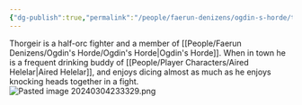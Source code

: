 ```yaml
---
{"dg-publish":true,"permalink":"/people/faerun-denizens/ogdin-s-horde/thorgeir-thrumpek/","tags":["Character","Faerun"]}
---
```


Thorgeir is a half-orc fighter and a member of [[People/Faerun Denizens/Ogdin's Horde/Ogdin's Horde\|Ogdin's Horde]].  When in town he is a frequent drinking buddy of [[People/Player Characters/Aired Helelar\|Aired Helelar]], and enjoys dicing almost as much as he enjoys knocking heads together in a fight.  
![Pasted image 20240304233329.png](/img/user/Z_Attachments/Pasted%20image%2020240304233329.png)